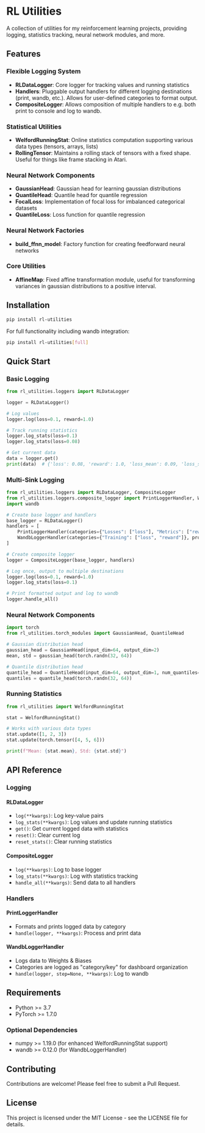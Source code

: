 # RL Utilities

A collection of utilities for my reinforcement learning projects, providing logging, statistics tracking, neural network modules, and more.

## Features

### **Flexible Logging System**
- **RLDataLogger**: Core logger for tracking values and running statistics
- **Handlers**: Pluggable output handlers for different logging destinations (print, wandb, etc.). Allows for user-defined categories to format output.
- **CompositeLogger**: Allows composition of multiple handlers to e.g. both print to console and log to wandb.

### **Statistical Utilities**
- **WelfordRunningStat**: Online statistics computation supporting various data types (tensors, arrays, lists)
- **RollingTensor**: Maintains a rolling stack of tensors with a fixed shape. Useful for things like frame stacking in Atari.

### **Neural Network Components**
- **GaussianHead**: Gaussian head for learning gaussian distributions
- **QuantileHead**: Quantile head for quantile regression
- **FocalLoss**: Implementation of focal loss for imbalanced categorical datasets
- **QuantileLoss**: Loss function for quantile regression

### **Neural Network Factories**
- **build_ffnn_model**: Factory function for creating feedforward neural networks

### **Core Utilities**
- **AffineMap**: Fixed affine transformation module, useful for transforming variances in gaussian distributions to a positive interval.

## Installation

```bash
pip install rl-utilities
```

For full functionality including wandb integration:

```bash
pip install rl-utilities[full]
```

## Quick Start

### Basic Logging

```python
from rl_utilities.loggers import RLDataLogger

logger = RLDataLogger()

# Log values
logger.log(loss=0.1, reward=1.0)

# Track running statistics
logger.log_stats(loss=0.1)
logger.log_stats(loss=0.08)

# Get current data
data = logger.get()
print(data)  # {'loss': 0.08, 'reward': 1.0, 'loss_mean': 0.09, 'loss_std': 0.01}
```

### Multi-Sink Logging

```python
from rl_utilities.loggers import RLDataLogger, CompositeLogger
from rl_utilities.loggers.composite_logger import PrintLoggerHandler, WandbLoggerHandler
import wandb

# Create base logger and handlers
base_logger = RLDataLogger()
handlers = [
    PrintLoggerHandler(categories={"Losses": ["loss"], "Metrics": ["reward"]}),
    WandbLoggerHandler(categories={"Training": ["loss", "reward"]}, project="my-project")
]

# Create composite logger
logger = CompositeLogger(base_logger, handlers)

# Log once, output to multiple destinations
logger.log(loss=0.1, reward=1.0)
logger.log_stats(loss=0.1)

# Print formatted output and log to wandb
logger.handle_all()
```

### Neural Network Components

```python
import torch
from rl_utilities.torch_modules import GaussianHead, QuantileHead

# Gaussian distribution head
gaussian_head = GaussianHead(input_dim=64, output_dim=2)
mean, std = gaussian_head(torch.randn(32, 64))

# Quantile distribution head
quantile_head = QuantileHead(input_dim=64, output_dim=1, num_quantiles=51)
quantiles = quantile_head(torch.randn(32, 64))
```

### Running Statistics

```python
from rl_utilities import WelfordRunningStat

stat = WelfordRunningStat()

# Works with various data types
stat.update([1, 2, 3])
stat.update(torch.tensor([4, 5, 6]))

print(f"Mean: {stat.mean}, Std: {stat.std}")
```

## API Reference

### Logging

#### RLDataLogger
- `log(**kwargs)`: Log key-value pairs
- `log_stats(**kwargs)`: Log values and update running statistics
- `get()`: Get current logged data with statistics
- `reset()`: Clear current log
- `reset_stats()`: Clear running statistics

#### CompositeLogger
- `log(**kwargs)`: Log to base logger
- `log_stats(**kwargs)`: Log with statistics tracking
- `handle_all(**kwargs)`: Send data to all handlers

### Handlers

#### PrintLoggerHandler
- Formats and prints logged data by category
- `handle(logger, **kwargs)`: Process and print data

#### WandbLoggerHandler  
- Logs data to Weights & Biases
- Categories are logged as "category/key" for dashboard organization
- `handle(logger, step=None, **kwargs)`: Log to wandb

## Requirements

- Python >= 3.7
- PyTorch >= 1.7.0

### Optional Dependencies
- numpy >= 1.19.0 (for enhanced WelfordRunningStat support)
- wandb >= 0.12.0 (for WandbLoggerHandler)

## Contributing

Contributions are welcome! Please feel free to submit a Pull Request.

## License

This project is licensed under the MIT License - see the LICENSE file for details.

